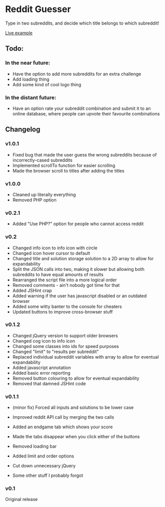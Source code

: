 # Reddit Guesser

Type in two subreddits, and decide which title belongs to which subreddit!

[Live example](http://www.natzim.me/reddit-guesser/)

## Todo:

### In the near future:

- Have the option to add more subreddits for an extra challenge
- Add loading thing
- Add some kind of cool logo thing

### In the distant future:

- Have an option rate your subreddit combination and submit it to an online database, where people can upvote their favourite combinations

## Changelog

### v1.0.1

- Fixed bug that made the user guess the wrong subreddits because of incorrectly-cased subreddits
- Implemented scrollTo function for easier scrolling
- Made the browser scroll to titles after adding the titles

### v1.0.0

- Cleaned up literally everything
- Removed PHP option

### v0.2.1

- Added "Use PHP?" option for people who cannot access reddit

### v0.2

- Changed info icon to info icon with circle
- Changed icon hover cursor to default
- Changed title and solution storage solution to a 2D array to allow for expandability
- Split the JSON calls into two, making it slower but allowing both subreddits to have equal amounts of results
- Rearranged the script file into a more logical order
- Removed comments - ain't nobody got time for that
- Added JSHint crap
- Added warning if the user has javascript disabled or an outdated browser
- Added some witty banter to the console for cheaters
- Updated buttons to improve cross-browser stuff

### v0.1.2

- Changed jQuery version to support older browsers
- Changed cog icon to info icon
- Changed some classes into ids for speed purposes
- Changed "limit" to "results per subreddit"
- Replaced individual subreddit variables with array to allow for eventual expandability
- Added javascript annotation
- Added basic error reporting
- Removed button colouring to allow for eventual expandability
- Removed that damned JSHint code

### v0.1.1

- (minor fix) Forced all inputs and solutions to be lower case

- Improved reddit API call by merging the two calls
- Added an endgame tab which shows your score
- Made the tabs disappear when you click either of the buttons
- Removed loading bar
- Added limit and order options
- Cut down unnecessary jQuery
- Some other stuff I probably forgot

### v0.1

Original release
